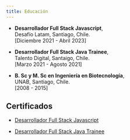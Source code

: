 ```yaml
---
title: Educación
---
```


- **Desarrollador Full Stack Javascript**,</br>
  Desafío Latam, Santiago, Chile.</br>
  [Diciembre 2021 - Abril 2023]

- **Desarrollador Full Stack Java Trainee**,</br>
  Talento Digital, Santaigo, Chile.</br>
  [Marzo 2021 - Agosto 2021]

- **B. Sc y M. Sc en Ingeniería en Biotecnología**,</br> UNAB, Santiago, Chile.</br>
  [2008 - 2015]

## Certificados

- [Desarrollador Full Stack Javascript](./javascript.png)

- [Desarrollador Full Stack Java Trainee](./java-trainee.pdf)
